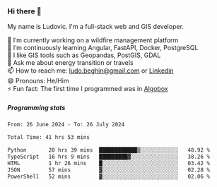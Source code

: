 ### Hi there 👋

My name is Ludovic. I'm a full-stack web and GIS developer.

 🔭 I’m currently working on a wildfire management platform<br/>
 🌱 I’m continuously learning Angular, FastAPI, Docker, PostgreSQL<br/>
 👯 I like GIS tools such as Geopandas, PostGIS, GDAL<br/>
 💬 Ask me about energy transition or travels<br/>
 📫 How to reach me: ludo.beghin@gmail.com or [Linkedin](https://www.linkedin.com/in/ludovic-beghin/)<br/>
 😄 Pronouns: He/Him<br/>
 ⚡ Fun fact: The first time I programmed was in [Algobox](https://fr.wikipedia.org/wiki/Algobox)<br/>

##### Programming stats
<!--START_SECTION:waka-->

```txt
From: 26 June 2024 - To: 26 July 2024

Total Time: 41 hrs 53 mins

Python       20 hrs 39 mins  ████████████▒░░░░░░░░░░░░   48.92 %
TypeScript   16 hrs 9 mins   █████████▓░░░░░░░░░░░░░░░   38.26 %
HTML         1 hr 26 mins    █░░░░░░░░░░░░░░░░░░░░░░░░   03.42 %
JSON         57 mins         ▓░░░░░░░░░░░░░░░░░░░░░░░░   02.28 %
PowerShell   52 mins         ▓░░░░░░░░░░░░░░░░░░░░░░░░   02.06 %
```

<!--END_SECTION:waka-->
